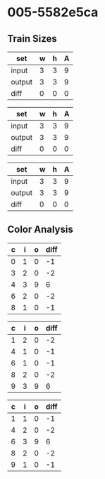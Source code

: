 # 005-5582e5ca
## Train Sizes

|set|w|h|A|
|---|---|---|---|
|input|3|3|9|
|output|3|3|9|
|diff|0|0|0|


|set|w|h|A|
|---|---|---|---|
|input|3|3|9|
|output|3|3|9|
|diff|0|0|0|


|set|w|h|A|
|---|---|---|---|
|input|3|3|9|
|output|3|3|9|
|diff|0|0|0|


## Color Analysis

|c|i|o|diff|
|---|---|---|---|
|0|1|0|-1|
|3|2|0|-2|
|4|3|9|6|
|6|2|0|-2|
|8|1|0|-1|


|c|i|o|diff|
|---|---|---|---|
|1|2|0|-2|
|4|1|0|-1|
|6|1|0|-1|
|8|2|0|-2|
|9|3|9|6|


|c|i|o|diff|
|---|---|---|---|
|1|1|0|-1|
|4|2|0|-2|
|6|3|9|6|
|8|2|0|-2|
|9|1|0|-1|

